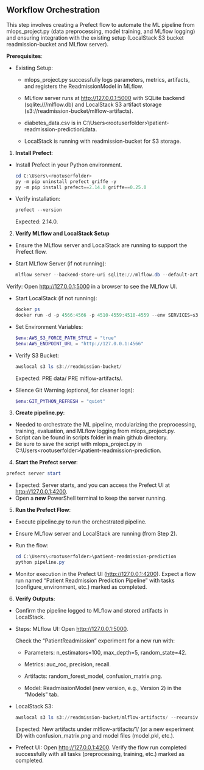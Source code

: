 ## Workflow Orchestration

This step involves creating a Prefect flow to automate the ML pipeline from mlops_project.py (data preprocessing, model training, and MLflow logging) and ensuring integration with the existing setup (LocalStack S3 bucket readmission-bucket and MLflow server).

**Prerequisites**:

- Existing Setup:
  
  + mlops_project.py successfully logs parameters, metrics, artifacts, and registers the ReadmissionModel in MLflow.
  
  + MLflow server runs at http://127.0.0.1:5000 with SQLite backend (sqlite:///mlflow.db) and LocalStack S3 artifact storage (s3://readmission-bucket/mlflow-artifacts).
  
  + diabetes_data.csv is in C:\Users\<rootuserfolder>\patient-readmission-prediction\data.
  
  + LocalStack is running with readmission-bucket for S3 storage.

1. **Install Prefect**:
   
- Install Prefect in your Python environment.
  ```powershell
  cd C:\Users\<rootuserfolder>
  py -m pip uninstall prefect griffe -y
  py -m pip install prefect==2.14.0 griffe==0.25.0
  ```

- Verify installation:
  ```powershell
  prefect --version
  ```
  Expected: 2.14.0.

2. **Verify MLflow and LocalStack Setup**
   
- Ensure the MLflow server and LocalStack are running to support the Prefect flow.

- Start MLflow Server (if not running):
  ```powershell
  mlflow server --backend-store-uri sqlite:///mlflow.db --default-artifact-root s3://readmission-bucket/mlflow-artifacts --host 127.0.0.1 --port 5000
  ```
 Verify: Open http://127.0.0.1:5000 in a browser to see the MLflow UI.

- Start LocalStack (if not running):
  ```powershell
  docker ps
  docker run -d -p 4566:4566 -p 4510-4559:4510-4559 --env SERVICES=s3,sns --env HOSTNAME_EXTERNAL=localhost --env S3_PATH_STYLE=1 localstack/localstack
  ```
- Set Environment Variables:
  ```powershell
  $env:AWS_S3_FORCE_PATH_STYLE = "true"
  $env:AWS_ENDPOINT_URL = "http://127.0.0.1:4566"
  ```
- Verify S3 Bucket:
  ```powershell
  awslocal s3 ls s3://readmission-bucket/
   ```
  Expected: PRE data/ PRE mlflow-artifacts/.

- Silence Git Warning (optional, for cleaner logs):
  ```powershell
  $env:GIT_PYTHON_REFRESH = "quiet"
  ```

3. **Create pipeline.py**:
   
- Needed to orchestrate the ML pipeline, modularizing the preprocessing, training, evaluation, and MLflow logging from mlops_project.py.
- Script can be found in scripts folder in main github directory.
- Be sure to save the script with mlops_project.py in C:\Users\<rootuserfolder>\patient-readmission-prediction.

4. **Start the Prefect server**:
  ```powershell
  prefect server start
  ```
- Expected: Server starts, and you can access the Prefect UI at http://127.0.0.1:4200.
- Open a **new** PowerShell terminal to keep the server running.
  
5. **Run the Prefect Flow**:
   
- Execute pipeline.py to run the orchestrated pipeline.
- Ensure MLflow server and LocalStack are running (from Step 2).
- Run the flow:
  ```powershell
  cd C:\Users\<rootuserfolder>\patient-readmission-prediction
  python pipeline.py
  ```

- Monitor execution in the Prefect UI (http://127.0.0.1:4200). Expect a flow run named “Patient Readmission Prediction Pipeline” with tasks (configure_environment, etc.) marked as completed.

6. **Verify Outputs**:

- Confirm the pipeline logged to MLflow and stored artifacts in LocalStack.
- Steps:
  MLflow UI: Open http://127.0.0.1:5000.
  
  Check the “PatientReadmission” experiment for a new run with:
  
  + Parameters: n_estimators=100, max_depth=5, random_state=42.
  
  + Metrics: auc_roc, precision, recall.
  
  + Artifacts: random_forest_model, confusion_matrix.png.
  
  + Model: ReadmissionModel (new version, e.g., Version 2) in the “Models” tab.
  
- LocalStack S3:
  ```powershell
  awslocal s3 ls s3://readmission-bucket/mlflow-artifacts/ --recursive
  ```
  Expected: New artifacts under mlflow-artifacts/1/ (or a new experiment ID) with confusion_matrix.png and model files (model.pkl, etc.).
  
- Prefect UI: Open http://127.0.0.1:4200.
  Verify the flow run completed successfully with all tasks (preprocessing, training, etc.) marked as completed.
